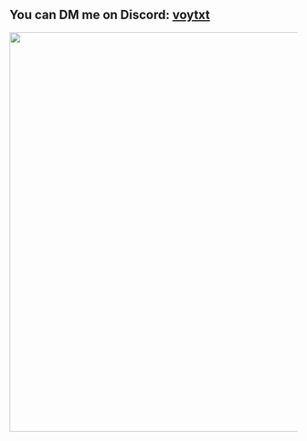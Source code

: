 ## You can DM me on Discord: [voytxt](https://discord.com/invite/YFrbVrpj)

<p align="center">
  <img width="700" src="https://github.com/voytxt/voytxt/assets/65811166/29870be4-5360-4353-af77-ef956b8b6de3" />
</p>
